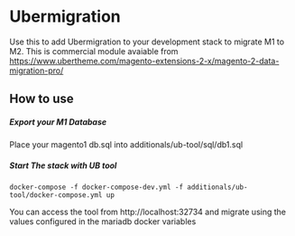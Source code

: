 # Ubermigration

Use this to add Ubermigration to your development stack to migrate M1 to M2.  This is commercial module avaiable from https://www.ubertheme.com/magento-extensions-2-x/magento-2-data-migration-pro/

## How to use

##### Export your M1 Database

Place your magento1 db.sql into additionals/ub-tool/sql/db1.sql

##### Start The stack with UB tool
```
docker-compose -f docker-compose-dev.yml -f additionals/ub-tool/docker-compose.yml up
```


You can access the tool from http://localhost:32734 and migrate using the values configured in the mariadb docker variables